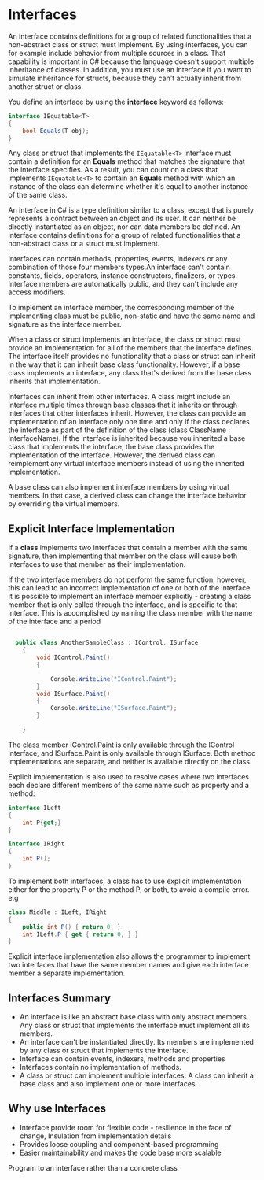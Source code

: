 # Interfaces

An interface contains definitions for a group of related functionalities that a non-abstract class or struct must implement. By using interfaces, you can for example include behavior from multiple sources in a class. That capability is important in C# because the language doesn't support multiple inheritance of classes. In addition, you must use an interface if you want to simulate inheritance for structs, because they can't actually inherit from another struct or class.

You define an interface by using the **interface** keyword as follows:

```C#
interface IEquatable<T>
{
    bool Equals(T obj);
}

```

Any class or struct that implements the `IEquatable<T>` interface must contain a definition for an **Equals** method that matches the signature that the interface specifies. As a result, you can count on a class that implements `IEquatable<T>` to contain an **Equals** method with which an instance of the class can determine whether it's equal to another instance of the same class.

An interface in C# is a type definition similar to a class, except that is purely represents a contract between an object and its user. It can neither be directly instantiated as an object, nor can data members be defined. An interface contains definitions for a group of related functionalities that a non-abstract class or a struct must implement.

Interfaces can contain methods, properties, events, indexers or any combination of those four members types.An interface can't contain constants, fields, operators, instance constructors, finalizers, or types. Interface members are automatically public, and they can't include any access modifiers.

To implement an interface member, the corresponding member of the implementing class must be public, non-static and have the same name and signature as the interface member.

When a class or struct implements an interface, the class or struct must provide an implementation for all of the members that the interface defines. The interface itself provides no functionality that a class or struct can inherit in the way that it can inherit base class functionality. However, if a base class implements an interface, any class that's derived from the base class inherits that implementation.

Interfaces can inherit from other interfaces. A class might include an interface multiple times through base classes that it inherits or through interfaces that other interfaces inherit. However, the class can provide an implementation of an interface only one time and only if the class declares the interface as part of the definition of the class (class ClassName : InterfaceName). If the interface is inherited because you inherited a base class that implements the interface, the base class provides the implementation of the interface. However, the derived class can reimplement any virtual interface members instead of using the inherited implementation.

A base class can also implement interface members by using virtual members. In that case, a derived class can change the interface behavior by overriding the virtual members.

## Explicit Interface Implementation

If a **class** implements two interfaces that contain a member with the same signature, then implementing that member on the class will cause both interfaces to use that member as their implementation.

If the two interface members do not perform the same function, however, this can lead to an incorrect implementation of one or both of the interface. It is possible to implement an interface member explicitly - creating a class member that is only called through the interface, and is specific to that interface. This is accomplished by naming the class member with the name of the interface and a period

```C#

  public class AnotherSampleClass : IControl, ISurface
    {
        void IControl.Paint()
        {

            Console.WriteLine("IControl.Paint");
        }
        void ISurface.Paint()
        {
            Console.WriteLine("ISurface.Paint");
        }

    }

```

The class member IControl.Paint is only available through the IControl interface, and ISurface.Paint is only available through ISurface. Both method implementations are separate, and neither is available directly on the class.

Explicit implementation is also used to resolve cases where two interfaces each declare different members of the same name such as property and a method:

```C#
interface ILeft
{
    int P{get;}
}

interface IRight
{
    int P();
}

```

To implement both interfaces, a class has to use explicit implementation either for the property P or the method P, or both, to avoid a compile error. e.g

```C#
class Middle : ILeft, IRight
{
    public int P() { return 0; }
    int ILeft.P { get { return 0; } }
}

```

Explicit interface implementation also allows the programmer to implement two interfaces that have the same member names and give each interface member a separate implementation.

## Interfaces Summary

- An interface is like an abstract base class with only abstract members. Any class or struct that implements the interface must implement all its members.
- An interface can't be instantiated directly. Its members are implemented by any class or struct that implements the interface.
- Interface can contain events, indexers, methods and properties
- Interfaces contain no implementation of methods.
- A class or struct can implement multiple interfaces. A class can inherit a base class and also implement one or more interfaces.

## Why use Interfaces

- Interface provide room for flexible code - resilience in the face of change, Insulation from implementation details
- Provides loose coupling and component-based programming
- Easier maintainability and makes the code base more scalable

Program to an interface rather than a concrete class
